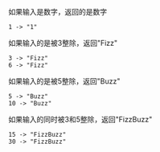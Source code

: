 
如果输入是数字，返回的是数字
    
    1 -> "1"    

如果输入的是被3整除，返回"Fizz"

    3 -> "Fizz"
    6 -> "Fizz"

如果输入的是被5整除，返回"Buzz"

    5 -> "Buzz"
    10 -> "Buzz"

如果输入的同时被3和5整除，返回"FizzBuzz"

    15 -> "FizzBuzz"
    30 -> "FizzBuzz"

